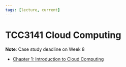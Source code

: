 ```yaml
---
tags: [lecture, current]
---
```


# TCC3141 Cloud Computing

**Note**: Case study deadline on Week 8

- [Chapter 1: Introduction to Cloud Computing](202310311759.md)

